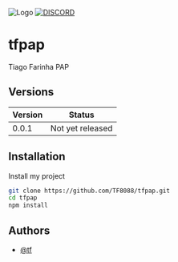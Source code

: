 ![Logo](https://media.discordapp.net/attachments/952673270321258539/989088557752791040/signature_1.png)
[![DISCORD](https://img.shields.io/discord/844315476620214362?label=Discord)](https://discord.gg/mf7h2pjR)

# tfpap
Tiago Farinha PAP 

## Versions

| Version             | Status                                                               |
| ----------------- | ------------------------------------------------------------------ |
| 0.0.1 | Not yet released |

## Installation

Install my project

```bash
git clone https://github.com/TF8088/tfpap.git
cd tfpap
npm install
```

## Authors

- [@tf](https://github.com/TF8088)

